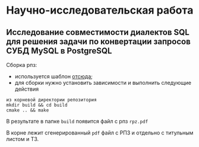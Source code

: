# Научно-исследовательская работа
## Исследование совместимости диалектов SQL для решения задачи по конвертации запросов СУБД MySQL в PostgreSQL

Сборка рпз:
- используется шаблон [отсюда](https://github.com/latex-g7-32/latex-g7-32);
- для сборки нужно установить зависимости и выполнить следующие действия
```
из корневой директории репозитория
mkdir build && cd build
cmake .. && make
```
В результате в папке `build` появится файл с рпз `rpz.pdf`

В корне лежит сгенерированный `pdf` файл с РПЗ и отдельно с титульным листом и ТЗ.  
